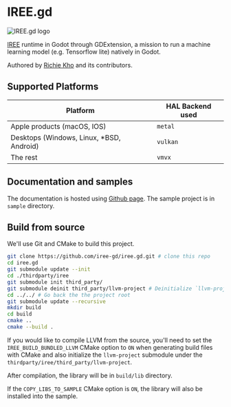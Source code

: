 # IREE.gd

![IREE.gd logo](./graphics/logo.svg)

[IREE](https://github.com/iree-org/iree) runtime in Godot through GDExtension, a mission to run a machine learning model (e.g. Tensorflow lite) natively in Godot.

Authored by [Richie Kho](https://github.com/RechieKho) and its contributors.

## Supported Platforms

| Platform                                  | HAL Backend used |
| ----------------------------------------- | ---------------- |
| Apple products (macOS, IOS)               | `metal`          |
| Desktops (Windows, Linux, \*BSD, Android) | `vulkan`         |
| The rest                                  | `vmvx`           |

## Documentation and samples

The documentation is hosted using [Github page](https://iree-gd.github.io/iree.gd.docs/).
The sample project is in `sample` directory.

## Build from source

We'll use Git and CMake to build this project.

```sh
git clone https://github.com/iree-gd/iree.gd.git # clone this repo
cd iree.gd
git submodule update --init
cd ./thirdparty/iree
git submodule init third_party/
git submodule deinit third_party/llvm-project # Deinitialize `llvm-project` since we don't want to compile the compiler.
cd ../../ # Go back the the project root
git submodule update --recursive
mkdir build
cd build
cmake ..
cmake --build .
```

If you would like to compile LLVM from the source, you'll need to set the `IREE_BUILD_BUNDLED_LLVM` CMake option to `ON` when generating build files with CMake and also initialize the `llvm-project` submodule under the `thirdparty/iree/third_party/llvm-project`.

After compilation, the library will be in `build/lib` directory.

If the `COPY_LIBS_TO_SAMPLE` CMake option is `ON`, the library will also be installed into the sample.
